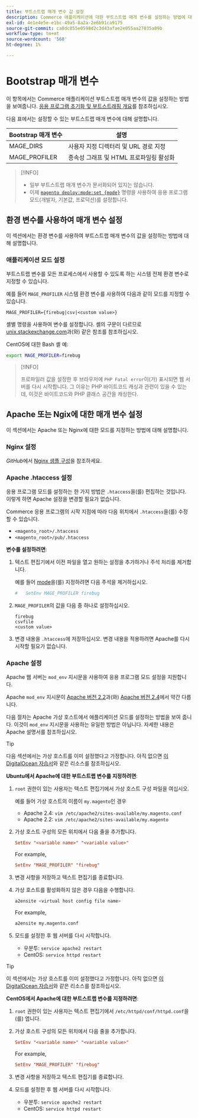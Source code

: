 ```yaml
---
title: 부트스트랩 매개 변수 값 설정
description: Commerce 애플리케이션에 대한 부트스트랩 매개 변수를 설정하는 방법에 대해 알아봅니다.
exl-id: 4e1e4e5e-e1bc-49a5-8a2a-2e6b91ca9175
source-git-commit: ca8dc855e0598d2c3d43afae2e055aa27035a09b
workflow-type: tm+mt
source-wordcount: '568'
ht-degree: 1%

---
```


# Bootstrap 매개 변수

이 항목에서는 Commerce 애플리케이션 부트스트랩 매개 변수의 값을 설정하는 방법을 보여줍니다. [응용 프로그램 초기화 및 부트스트래핑 개요](initialization.md)를 참조하십시오.

다음 표에서는 설정할 수 있는 부트스트랩 매개 변수에 대해 설명합니다.

| Bootstrap 매개 변수 | 설명 |
| ------------------- | -------------------------------------------- |
| MAGE_DIRS | 사용자 지정 디렉터리 및 URL 경로 지정 |
| MAGE_PROFILER | 종속성 그래프 및 HTML 프로파일링 활성화 |

>[!INFO]
>
>- 일부 부트스트랩 매개 변수가 문서화되어 있지는 않습니다.
>- 이제 [`magento deploy:mode:set {mode}`](../cli/set-mode.md) 명령을 사용하여 응용 프로그램 모드(개발자, 기본값, 프로덕션)를 설정합니다.

## 환경 변수를 사용하여 매개 변수 설정

이 섹션에서는 환경 변수를 사용하여 부트스트랩 매개 변수의 값을 설정하는 방법에 대해 설명합니다.

### 애플리케이션 모드 설정

부트스트랩 변수를 모든 프로세스에서 사용할 수 있도록 하는 시스템 전체 환경 변수로 지정할 수 있습니다.

예를 들어 `MAGE_PROFILER` 시스템 환경 변수를 사용하여 다음과 같이 모드를 지정할 수 있습니다.

```
MAGE_PROFILER={firebug|csv|<custom value>}
```

셸별 명령을 사용하여 변수를 설정합니다. 셸의 구문이 다르므로 [unix.stackexchange.com][unix-stackx]과(와) 같은 참조를 참조하십시오.

CentOS에 대한 Bash 셸 예:

```bash
export MAGE_PROFILER=firebug
```

>[!INFO]
>
>프로파일러 값을 설정한 후 브라우저에 `PHP Fatal error`이(가) 표시되면 웹 서버를 다시 시작합니다. 그 이유는 PHP 바이트코드 캐싱과 관련이 있을 수 있는데, 이것은 바이트코드와 PHP 클래스 공간을 캐싱한다.

## Apache 또는 Ngix에 대한 매개 변수 설정

이 섹션에서는 Apache 또는 Nginx에 대한 모드를 지정하는 방법에 대해 설명합니다.

### Nginx 설정

_GitHub_&#x200B;에서 [Nginx 샘플 구성]을 참조하세요.

### Apache .htaccess 설정

응용 프로그램 모드를 설정하는 한 가지 방법은 `.htaccess`을(를) 편집하는 것입니다. 이렇게 하면 Apache 설정을 변경할 필요가 없습니다.

Commerce 응용 프로그램의 시작 지점에 따라 다음 위치에서 `.htaccess`을(를) 수정할 수 있습니다.

- `<magento_root>/.htaccess`
- `<magento_root>/pub/.htaccess`

**변수를 설정하려면**:

1. 텍스트 편집기에서 이전 파일을 열고 원하는 설정을 추가하거나 주석 처리를 제거합니다.

   예를 들어 [mode](application-modes.md)을(를) 지정하려면 다음 주석을 제거하십시오.

   ```conf
   #   SetEnv MAGE_PROFILER firebug
   ```

1. `MAGE_PROFILER`의 값을 다음 중 하나로 설정하십시오.

   ```
   firebug
   csvfile
   <custom value>
   ```

1. 변경 내용을 `.htaccess`에 저장하십시오. 변경 내용을 적용하려면 Apache를 다시 시작할 필요가 없습니다.

### Apache 설정

Apache 웹 서버는 `mod_env` 지시문을 사용하여 응용 프로그램 모드 설정을 지원합니다.

Apache `mod_env` 지시문이 [Apache 버전 2.2]과(와) [Apache 버전 2.4]에서 약간 다릅니다.

다음 절차는 Apache 가상 호스트에서 애플리케이션 모드를 설정하는 방법을 보여 줍니다. 이것이 `mod_env` 지시문을 사용하는 유일한 방법은 아닙니다. 자세한 내용은 Apache 설명서를 참조하십시오.

>[!TIP]
>
>다음 섹션에서는 가상 호스트를 이미 설정했다고 가정합니다. 아직 없으면 [이 DigitalOcean 자습서](https://www.digitalocean.com/community/tutorials/how-to-set-up-apache-virtual-hosts-on-ubuntu-14-04-lts)와 같은 리소스를 참조하십시오.

**Ubuntu에서 Apache에 대한 부트스트랩 변수를 지정하려면**:

1. `root` 권한이 있는 사용자는 텍스트 편집기에서 가상 호스트 구성 파일을 여십시오.

   예를 들어 가상 호스트의 이름이 `my.magento`인 경우

   - Apache 2.4: `vim /etc/apache2/sites-available/my.magento.conf`
   - Apache 2.2: `vim /etc/apache2/sites-available/my.magento`

1. 가상 호스트 구성의 모든 위치에서 다음 줄을 추가합니다.

   ```conf
   SetEnv "<variable name>" "<variable value>"
   ```

   For example,

   ```conf
   SetEnv "MAGE_PROFILER" "firebug"
   ```

1. 변경 사항을 저장하고 텍스트 편집기를 종료합니다.
1. 가상 호스트를 활성화하지 않은 경우 다음을 수행합니다.

   ```bash
   a2ensite <virtual host config file name>
   ```

   For example,

   ```bash
   a2ensite my.magento.conf
   ```

1. 모드를 설정한 후 웹 서버를 다시 시작합니다.

   - 우분투: `service apache2 restart`
   - CentOS: `service httpd restart`

>[!TIP]
>
>이 섹션에서는 가상 호스트를 이미 설정했다고 가정합니다. 아직 없으면 [이 DigitalOcean 자습서](https://www.digitalocean.com/community/tutorials/how-to-set-up-apache-virtual-hosts-on-centos-6)와 같은 리소스를 참조하십시오.

**CentOS에서 Apache에 대한 부트스트랩 변수를 지정하려면**:

1. `root` 권한이 있는 사용자는 텍스트 편집기에서 `/etc/httpd/conf/httpd.conf`을(를) 엽니다.

1. 가상 호스트 구성의 모든 위치에서 다음 줄을 추가합니다.

   ```conf
   SetEnv "<variable name>" "<variable value>"
   ```

   For example,

   ```conf
   SetEnv "MAGE_PROFILER" "firebug"
   ```

1. 변경 사항을 저장하고 텍스트 편집기를 종료합니다.

1. 모드를 설정한 후 웹 서버를 다시 시작합니다.

   - 우분투: `service apache2 restart`
   - CentOS: `service httpd restart`

<!-- link definitions -->

[Apache 버전 2.2]: https://httpd.apache.org/docs/2.2/mod/mod_env.html#setenv
[Apache 버전 2.4]: https://httpd.apache.org/docs/2.4/mod/mod_env.html#setenv
[Nginx 샘플 구성]: https://github.com/magento/magento2/blob/2.4/nginx.conf.sample#L16
[unix-stackx]: https://unix.stackexchange.com/questions/117467/how-to-permanently-set-environmental-variables
